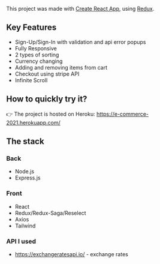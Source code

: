 This project was made with [Create React App](https://github.com/facebook/create-react-app), using [Redux](https://redux.js.org/).

## Key Features

- Sign-Up/Sign-In with validation and api error popups
- Fully Responsive
- 2 types of sorting
- Currency changing
- Adding and removing items from cart
- Checkout using stripe API
- Infinite Scroll

## How to quickly try it?

👉 The project is hosted on Heroku: https://e-commerce-2021.herokuapp.com/

## The stack

### Back

- Node.js
- Express.js

### Front

- React
- Redux/Redux-Saga/Reselect
- Axios
- Tailwind

### API I used

- https://exchangeratesapi.io/ - exchange rates
